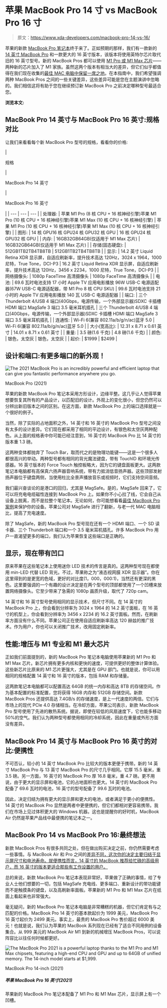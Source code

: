 # 苹果 MacBook Pro 14 寸 vs MacBook Pro 16 寸

> 原文：<https://www.xda-developers.com/macbook-pro-14-vs-16/>

苹果的新款 [MacBook Pro 笔记本](https://www.xda-developers.com/macbook-pro-2021/)终于来了。正如预期的那样，我们有一款新的 [14 英寸 MacBook Pro](https://www.xda-developers.com/apple-macbook-pro-14-launch/) 和一款更大的 16 英寸版本，该版本将使用英特尔芯片取代旧的 16 英寸型号。新的 MacBook Pros 都可以使用 [M1 Pro 或 M1 Max 芯片](https://www.xda-developers.com/apple-announces-m1-pro-m1-max-two-new-custom-built-silicon-to-power-the-next-generation-of-macs/)——两种新的芯片加入了 M1 家族。虽然这两个版本有相当大的差异，但它们似乎都值得在我们现在收集的[最佳 MAC 电脑中保留一席之地](https://www.xda-developers.com/best-macs/)。在本指南中，我们希望强调两种 MacBook Pros 之间的一些关键差异，这些差异可能是您在主题演讲中忽略的。我们相信这将有助于您在继续预订新 MacBook Pro 之前决定哪种型号最适合您。

**浏览本文:**

## MacBook Pro 14 英寸与 MacBook Pro 16 英寸:规格对比

让我们来看看每个新 MacBook Pro 型号的规格，看看你的价格:

| 

规格

 | 

MacBook Pro 14 英寸

 | 

MacBook Pro 16 英寸

 |
| --- | --- | --- |
| 处理器: | 苹果 M1 Pro (8 核 CPU + 16 核神经引擎)苹果 M1 Pro (10 核 CPU + 16 核神经引擎)苹果 M1 Max (10 核 CPU + 16 核神经引擎) | 苹果 M1 Pro (10 核 CPU + 16 核神经引擎)苹果 M1 Max (10 核 CPU + 16 核神经引擎) |
| 图形: | 14 核 GPU16 核 GPU24 核 GPU32 核 GPU | 16 核 GPU24 核 GPU32 核 GPU |
| 内存: | 16GB32GB64GB(仅适用于 M1 Max 芯片) | 16GB32GB64GB(仅适用于 M1 Max 芯片) |
| 存储(固态硬盘): | 512GB1TB2TB4TB8TB | 512GB1TB2TB4TB8TB |
| 显示: | 14.2 英寸 Liquid Retina XDR 显示屏，自适应刷新率，提升技术高达 120Hz，3024 x 1964，1000 尼特，True Tone，DCI-P3 | 16.2 英寸 Liquid Retina XDR 显示屏，自适应刷新率，提升技术高达 120Hz，3456 x 2234，1000 尼特，True Tone，DCI-P3 |
| 网络摄像头: | 1080p FaceTime 高清摄像头 | 1080p FaceTime 高清摄像头 |
| 电池: | 69.6 瓦时电池支持 17 小时 Apple TV 应用电影播放 96W USB-C 电源适配器(67W USB-C 电源适配器，带 M1 Pro 8 核 CPU SKU) | 99.6 瓦时电池支持 21 小时的 Apple TV 应用电影播放 140 瓦 USB-C 电源适配器 |
| 端口: | 三个 Thunderbolt 4/USB 4 端口(40Gbps，电源传输，一个外部显示器)SDXC 卡插槽 HDMI 端口 MagSafe 3 端口 3.5 毫米耳机插孔 | 三个 Thunderbolt 4/USB 4 端口(40Gbps，电源传输，一个外部显示器)SDXC 卡插槽 HDMI 端口 MagSafe 3 端口 3.5 毫米耳机插孔 |
| 连通性: | Wi-Fi 6(兼容 802.11a/b/g/n/ac)蓝牙 5.0 | Wi-Fi 6(兼容 802.11a/b/g/n/ac)蓝牙 5.0 |
| 大小(宽高比): | 12.31 x 8.71 x 0.61 英寸 | 14.01 x 8.71 x 0.61 英寸 |
| 重量: | 3.5 磅(1.6 千克) | 4.8 磅(1.6 千克) |
| 颜色: | 银色，太空灰 | 银色，太空灰 |
| 起价: | $1999 | $2499 |

## 设计和端口:有更多端口的新外观！

 <picture>![The 2021 MacBook Pro is an incredibly powerful and efficient laptop that can give you fantastic performance anywhere you go.](img/797aa9b13417e66adf08164be83eb9dc.png)</picture> 

MacBook Pro (2021)

苹果的新款 MacBook Pro 笔记本采用方形设计，边缘平整。这几乎让人觉得苹果想要恢复其所有的产品设计，以匹配旧的设计。外观上的变化很小，但您仍然可以分辨出新旧版本之间的区别。在这方面，新款 MacBook Pro 上的端口选择就是一个很好的例子。

当然，除了实际的占地面积之外，14 英寸和 16 英寸的 MacBook Pro 型号之间没有太多的设计差异。它们现在都采用了相同的平边设计，有银色和太空灰两种配色。从上面的规格表中你可能已经注意到，16 英寸的 MacBook Pro 比 14 英寸的版本重 1.3 磅。

这两种变体都抛弃了 Touch Bar，取而代之的是物理功能键——这是一个很多人都很高兴的举动。两种型号都有相同的背光魔法键盘，带有 TouchID 和环境光传感器。16 英寸版本的 Force Touch 触控板略大，因为它的键盘面板更大。这两款笔记本电脑都有高保真六扬声器音响系统，带有力抵消低音扬声器。这些顶部发射扬声器位于键盘两侧，当使用杜比全景声播放音乐或视频时，它们支持空间音频。

我们最兴奋谈论的是港口的回归，尤其是 MagSafe。是的，MagSafe 回来了，它可以将充电电缆磁性连接到 MacBook Pro 上。如果你不小心拉了线，它会自己从设备上脱离，而不是拉整个笔记本。无论如何，你可能想看看[最佳 MacBook Pro 案例](https://www.xda-developers.com/best-macbook-pro-cases/)来保护你的设备。苹果公司对 MagSafe 进行了翻新，与老一代 MAC 电脑相比，提高了充电速度。

除了 MagSafe，新的 MacBook Pro 型号现在还有一个 HDMI 端口、一个 SD 读卡器、三个 Thunderbolt 端口和一个 3.5 毫米耳机插孔。许多 MacBook Pro 用户一直渴望更多的端口，我们认为苹果恢复这些端口是正确的。

## 显示，现在带有凹口

原来苹果在这些笔记本上使用迷你 LED 技术的传言是真的。这两种型号现在都使用 min-LED 代替 LED 背光。不过，苹果称之为“液态视网膜 XDR 显示器”。你在这里得到的是更宽的色域，更好的对比度(1，000，000:1)，当然还有更深的黑色。这里要强调的一个有趣的设计决定是在两个型号的顶部都使用了一个凹槽来放置网络摄像头。它至少带来了急需的 1080p 画质升级，取代了 720p cam。

14 英寸和 16 英寸型号使用相同的显示技术，但尺寸不同。在 14 英寸的 MacBook Pro 上，你会看到分辨率为 3024 x 1964 的 14.2 英寸面板，在 16 英寸的机型上，你会看到分辨率为 3456 x 2234 的 16.2 英寸面板。然而，在刷新率方面没有什么不同。苹果公司正在使用自适应刷新率高达 120 赫兹的推广技术。作为用户，你也可以关闭推广技术，改用固定刷新率。

## 性能:增压与 M1 专业和 M1 最大芯片

正如我们前面提到的，新的 MacBook Pro 笔记本电脑使用苹果新的 M1 Pro 和 M1 Max 芯片。新芯片拥有更多内核和更快的速度，可提供更好的整体计算体验。这些新芯片比原来的 M1 芯片更强大，尤其是在 GPU 部门。也就是说，你可以用相同的规格配置 14 英寸和 16 英寸的版本，包括 RAM 和存储量。

这两款笔记本电脑都可以配置高达 64GB 的统一内存和高达 8TB 的存储空间。作为基本配置的标准配置，您将获得 16GB 内存和 512GB 存储空间。新款 MacBook Pros 还提供高达 7.4GB/s 的存储速度，是上一代速度的两倍。它们与市场上的现代 PCIe 4.0 存储相当。在冷却方面，苹果公司表示，新款 MacBook Pro 型号使用了先进的散热系统。据说，即使在较低的风扇速度下，它也能多移动 50%的空气。我们认为两种型号都使用相同的冷却系统，因此在重量或外形方面没有差异。

## MacBook Pro 14 英寸与 MacBook Pro 16 英寸的对比:便携性

不可否认，较小的 14 英寸 MacBook Pro 比较大的版本更便于携带。新的 14 英寸 MacBook Pro 与 13 英寸 MacBook Pro 的尺寸几乎相同。它厚 15.5 毫米，重 3.5 磅。另一方面，16 英寸的 MacBook Pro 厚 16.8 毫米，重 4.7 磅。更不用说，由于更大的显示屏和电池，它的占地面积也更大。14 英寸的 MacBook Pro 配备了 69.6 瓦时的电池，16 英寸的型号配备了 99.6 瓦时的电池。

因此，决定归结为拥有更大的显示屏和更大的电池，或者满足于更小的便携性。14 英寸的 MacBook Pro 显然是两者中更便携的，但它们都相对更容易携带。我们在市场上见过体积更大的 Windows 机器。这也是提醒你的好时机，MacBook Air 仍然是苹果产品线中最便携的笔记本之一。

## MacBook Pro 14 vs MacBook Pro 16:最终想法

新款 MacBook Pros 有很多共同之处，但在做出购买决定之前，你仍然需要考虑一些事情。与 MacBook Air 和 Pro 之间的[差异不同，这次你的决定主要归结于显示屏尺寸和电池寿命。就便携性而言，14 英寸的 MacBook 推荐给忙碌的高级用户，而 16 英寸的版本更适合那些有工作设置的用户。](https://www.xda-developers.com/difference-macbook-pro-air/)

总的来说，新款 MacBook Pro 笔记本表现非常好。苹果做了正确的事情，给了专业人士他们想要的一切，包括 MagSafe 充电线、更多端口、重新设计的带功能键而不是触摸条的键盘，以及高刷新率面板。苹果新的 M1 Pro 和 M1 Max 芯片在纸面上看起来也非常强大。

毫无疑问，新的 MacBook Pro 笔记本电脑是非常糟糕的机器，但它们肯定有与之匹配的价格。MacBook Pro 14 英寸的基本款起价为 1999 美元，MacBook Pro 16 英寸起价为 2499 美元。事实上，最贵的 MacBook Pro 售价超过 6000 美元！也就是说，我们认为苹果的 MacBook 系列现在已经有了适合不同用例的设备集合。从 999 美元的 MacBook Air M1 到新的机械增压 MacBook Pros，可以说阵容比以往任何时候都更好。

 <picture>![The MacBook Pro 2021 is a powerful laptop thanks to the M1 Pro and M1 Max chipsets, featuring a high-end CPU and GPU and up to 64GB of unified memory. The 14-inch model starts at $1,999.](img/709b7dee653de31f687aa0f1cd557edc.png)</picture> 

MacBook Pro 14-inch (2021)

##### 苹果 MacBook Pro 16 英寸(2021)

苹果新的 MacBook Pro 笔记本配备了 M1 Pro 和 M1 Max 芯片，显示屏上有一个凹槽。